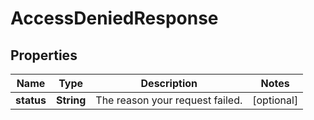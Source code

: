 # AccessDeniedResponse

## Properties
Name | Type | Description | Notes
------------ | ------------- | ------------- | -------------
**status** | **String** | The reason your request failed. |  [optional]
